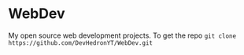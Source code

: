 # WebDev
My open source web development projects.
To get the repo
``
git clone https://github.com/DevHedronYT/WebDev.git
``
